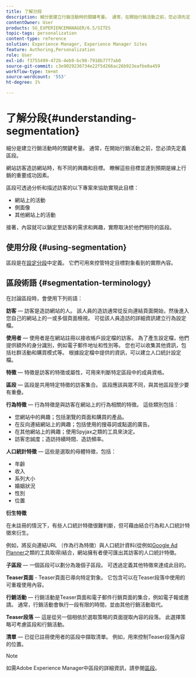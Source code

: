 ```yaml
---
title: 了解分段
description: 細分是建立行銷活動時的關鍵考量。 通常，在開始行銷活動之前，您必須先定義區段。
contentOwner: User
products: SG_EXPERIENCEMANAGER/6.5/SITES
topic-tags: personalization
content-type: reference
solution: Experience Manager, Experience Manager Sites
feature: Authoring,Personalization
role: User
exl-id: f3755499-472b-4eb9-bc98-7918b77f7ab0
source-git-commit: c3e9029236734e22f5d266ac26b923eafbe0a459
workflow-type: tm+mt
source-wordcount: '553'
ht-degree: 1%

---
```


# 了解分段{#understanding-segmentation}

細分是建立行銷活動時的關鍵考量。 通常，在開始行銷活動之前，您必須先定義區段。

網站訪客造訪網站時，有不同的興趣和目標。 瞭解這些目標並達到預期是線上行銷的重要成功因素。

區段可透過分析和描述訪客的以下專案來協助實現此目標：

* 網站上的活動
* 側面像
* 其他網站上的活動

接著，內容就可以鎖定至訪客的需求和興趣，實際取決於他們相符的區段。

## 使用分段 {#using-segmentation}

區段是在[設定分段](/help/sites-administering/campaign-segmentation.md)中定義。 它們可用來控管特定目標對象看到的實際內容。

## 區段術語 {#segmentation-terminology}

在討論區段時，會使用下列術語：

**訪客** — 訪客是造訪網站的人。 該人員的造訪通常從反向連結頁面開始，然後進入您自己的網站上的一或多個頁面檢視。 可從該人員造訪的詳細資訊建立行為設定檔。

**使用者** — 使用者是在網站註冊以接收帳戶設定檔的訪客。 為了產生設定檔，他們提供額外的身分識別，例如電子郵件地址和性別等。 您也可以收集其他資訊，包括社群活動和購買模式等。 根據設定檔中提供的資訊，可以建立人口統計設定檔。

**特徵** — 特徵是訪客的特徵或屬性，可用來判斷特定區段中的成員資格。

**區段** — 區段是共用特定特徵的訪客集合。 區段應該與眾不同，與其他區段至少要有重疊。

**行為特徵** — 行為特徵是與訪客在網站上的行為相關的特徵。 這些類別包括：

* 您網站中的興趣；包括瀏覽的頁面和購買的產品。
* 在反向連結網站上的興趣；包括使用的搜尋詞或點選的廣告。
* 在其他網站上的興趣；使用Spyjax之類的工具來決定。
* 訪客忠誠度；造訪持續時間、造訪頻率。

**人口統計特徵** — 這些是選取的母體特徵，包括：

* 年齡
* 收入
* 系列大小
* 婚姻狀況
* 性別
* 位置

**衍生特徵**

在未註冊的情況下，有些人口統計特徵很難判斷，但可藉由結合行為和人口統計特徵來衍生。

例如，將反向連結URL （作為行為特徵）與人口統計資料(從例如[Google Ad Planner](https://www.google.com/adplanner/)之類的工具取得)結合，網站擁有者便可匯出其訪客的人口統計特徵。

**子區段** — 一個區段可以劃分為幾個子區段。 可透過定義其他特徵來達成此目的。

**Teaser頁面** - Teaser頁面已導向特定對象。 它包含可以在Teaser段落中使用的可重複使用內容。

**行銷活動** — 行銷活動是Teaser頁面和電子郵件行銷頁面的集合，例如電子報或邀請。 通常，行銷活動會執行一段有限的時間，並由其他行銷活動取代。

**Teaser段落** — 這是從另一個相依於選取策略的頁面提取內容的段落。 此選擇策略可考慮區段和行銷活動。

**清單** — 已從已註冊使用者的區段中擷取清單。 例如，用來控制Teaser段落內容的位置。

>[!NOTE]
>
>如需Adobe Experience Manager中區段的詳細資訊，請參閱[區段](/help/sites-administering/campaign-segmentation.md)。
